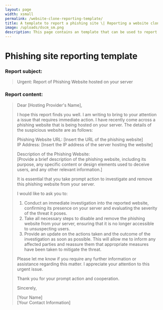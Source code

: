 ```yaml
---
layout: page
width: xsmall
permalink: /website-clone-reporting-template/
title: A template to report a phishing site \| Reporting a website clone to the hosting provider
image: /uploads/dscm_sm.png
description: This page contains an template that can be used to report a phishing site to a hosting provider, requesting them to investigate the issue and to take the malicious website down. 
---
```


# Phishing site reporting template

### Report subject: 

> Urgent: Report of Phishing Website hosted on your server

### Report content:

> Dear [Hosting Provider's Name],
> 
> I hope this report finds you well. I am writing to bring to your attention a issue that requires immediate action. I have recently come across a phishing website that is being hosted on your server. The details of the suspicious website are as follows:
>
> Phishing Website URL: [Insert the URL of the phishing website]<br />
>IP Address: [Insert the IP address of the server hosting the website]
>
>Description of the Phishing Website:<br />
>[Provide a brief description of the phishing website, including its purpose, any specific content or design elements used to deceive users, and any other relevant information.]
>
>It is essential that you take prompt action to investigate and remove this phishing website from your server. 
>
>I would like to ask you to:
>
>1) Conduct an immediate investigation into the reported website, confirming its presence on your server and evaluating the severity of the threat it poses.<br />
>2) Take all necessary steps to disable and remove the phishing website from your server, ensuring that it is no longer accessible to unsuspecting users.<br />
>3) Provide an update on the actions taken and the outcome of the investigation as soon as possible. This will allow me to inform any affected parties and reassure them that appropriate measures have been taken to mitigate the threat.
>
>Please let me know if you require any further information or assistance regarding this matter. I appreciate your attention to this urgent issue.
>
>Thank you for your prompt action and cooperation.
>
>Sincerely,
>
>[Your Name]<br />
>[Your Contact Information]
